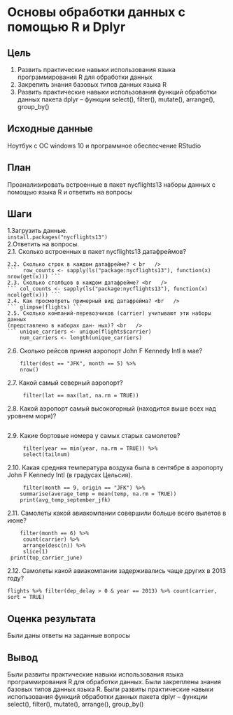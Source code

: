# Основы обработки данных с помощью R и Dplyr
## Цель
1. Развить практические навыки использования языка программирования R для
обработки данных
2. Закрепить знания базовых типов данных языка R
3. Развить практические навыки использования функций обработки данных пакета
dplyr – функции select(), filter(), mutate(), arrange(), group_by()
## Исходные данные
Ноутбук с ОС windows 10 и программное обеспесчение RStudio
## План
Проанализировать встроенные в пакет nycflights13 наборы данных с помощью
языка R и ответить на вопросы
## Шаги

1.Загрузить данные.  <br   />
``` install.packages("nycflights13") ```  <br   />
2.Ответить на вопросы. <br   />
2.1. Сколько встроенных в пакет nycflights13 датафреймов? <br   />
```
2.2. Сколько строк в каждом датафрейме? < br   />
```  row_counts <- sapply(ls("package:nycflights13"), function(x) nrow(get(x))) ```
2.3. Сколько столбцов в каждом датафрейме? <br   />
``` col_counts <- sapply(ls("package:nycflights13"), function(x) ncol(get(x))) ```
2.4. Как просмотреть примерный вид датафрейма? <br   />
``` glimpse(flights) ```
2.5. Сколько компаний-перевозчиков (carrier) учитывают эти наборы данных
(представлено в наборах дан- ных)? <br   />
``` unique_carriers <- unique(flights$carrier)
    num_carriers <- length(unique_carriers)
```
2.6. Сколько рейсов принял аэропорт John F Kennedy Intl в мае? <br   />
``` jfk_flights_may <- flights %>%
    filter(dest == "JFK", month == 5) %>%
    nrow()
```
2.7. Какой самый северный аэропорт? <br   />
``` northern_airport <- airports %>%
     filter(lat == max(lat, na.rm = TRUE))
```
2.8. Какой аэропорт самый высокогорный (находится выше всех над уровнем моря)? <br   />
``` 
```
2.9. Какие бортовые номера у самых старых самолетов? <br   />
```  oldest_planes <- planes %>%
     filter(year == min(year, na.rm = TRUE)) %>%
     select(tailnum)
```
2.10. Какая средняя температура воздуха была в сентябре в аэропорту John F
Kennedy Intl (в градусах Цельсия). <br   />
``` avg_temp_september_jfk <- weather %>%
     filter(month == 9, origin == "JFK") %>%
    summarise(average_temp = mean(temp, na.rm = TRUE))
    print(avg_temp_september_jfk)
```
2.11. Самолеты какой авиакомпании совершили больше всего вылетов в июне? <br   />
``` top_carrier_june <- flights %>%
    filter(month == 6) %>%
     count(carrier) %>%
     arrange(desc(n)) %>%
     slice(1)
 print(top_carrier_june)
```
2.12. Самолеты какой авиакомпании задерживались чаще других в 2013 году? <br   />
```
flights %>% filter(dep_delay > 0 & year == 2013) %>% count(carrier, sort = TRUE)
```
## Оценка результата
Были даны ответы на заданные вопросы
## Вывод
Были развиты практические навыки использования языка программирования R для
обработки данных. Были закреплены знания базовых типов данных языка R. Были развиты  практические навыки использования функций обработки данных пакета
dplyr – функции select(), filter(), mutate(), arrange(), group_by()
